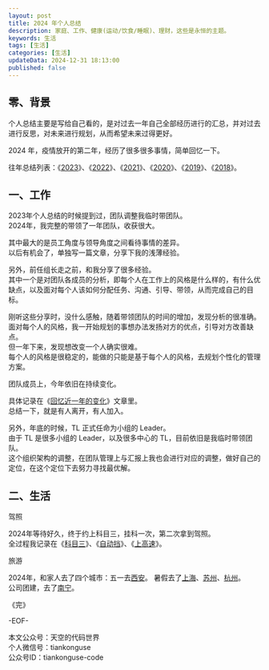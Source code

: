 ```yaml
---
layout: post  
title: 2024 年个人总结
description: 家庭、工作、健康(运动/饮食/睡眠)、理财，这些是永恒的主题。  
keywords: 生活  
tags: [生活]  
categories: [生活]  
updateData: 2024-12-31 18:13:00  
published: false  
---
```



## 零、背景  


个人总结主要是写给自己看的，是对过去一年自己全部经历进行的汇总，并对过去进行反思，对未来进行规划，从而希望未来过得更好。  


2024 年，疫情放开的第二年，经历了很多很多事情，简单回忆一下。  


往年总结列表：《[2023](https://mp.weixin.qq.com/s/2Et9CnP7OyPKFRkna6-VQQ)》、《[2022](https://mp.weixin.qq.com/s/u8wv84UcmcpnxkxnNBc3Bw)》、《[2021](https://mp.weixin.qq.com/s/7ODQPGwO0gq1xyPf-IiiGA)》、《[2020](https://mp.weixin.qq.com/s/bk5_TqnzodlqyDOkJfLsoA)》、《[2019](https://mp.weixin.qq.com/s/_P9Rdw09YNkWj--UfojXvQ)》、《[2018](https://mp.weixin.qq.com/s/qqRlR8C0KLYl4JMCVif-Jg)》。  


## 一、工作


2023年个人总结的时候提到过，团队调整我临时带团队。  
2024年，我完整的带领了一年团队，收获很大。  


其中最大的是员工角度与领导角度之间看待事情的差异。  
以后有机会了，单独写一篇文章，分享下我的浅薄经验。  


另外，前任组长走之前，和我分享了很多经验。  
其中一个是对团队各成员的分析，即每个人在工作上的风格是什么样的，有什么优缺点，以及面对每个人该如何分配任务、沟通、引导、带领，从而完成自己的目标。  


刚听这些分享时，没什么感触，随着带领团队的时间的增加，发现分析的很准确。  
面对每个人的风格，我一开始规划的事想办法发扬对方的优点，引导对方改善缺点。  
但一年下来，发现想改变一个人确实很难。  
每个人的风格是很稳定的，能做的只能是基于每个人的风格，去规划个性化的管理方案。  


团队成员上，今年依旧在持续变化。  



具体记录在《[回忆近一年的变化](https://mp.weixin.qq.com/s/It6fnCU3A4Qmbi58XsYjYw)》文章里。  
总结一下，就是有人离开，有人加入。  


另外，年底的时候，TL 正式任命为小组的 Leader。  
由于 TL 是很多小组的 Leader，以及很多中心的 TL，目前依旧是我临时带领团队。  
这个组织架构的调整，在团队管理上与汇报上我也会进行对应的调整，做好自己的定位，在这个定位下去努力寻找最优解。  


## 二、生活
 

驾照


2024年等待好久，终于约上科目三，挂科一次，第二次拿到驾照。  
全过程我记录在《[科目三](https://mp.weixin.qq.com/s/_jEpDWjFLA5XVns6pHrszQ)》、《[自动挡](https://mp.weixin.qq.com/s/Cjf3LMZrMjxYtx8qVufq9w)》、《[上高速](https://mp.weixin.qq.com/s/2cv7uisiCEEXso96PuptUA)》。  


旅游


2024年，和家人去了四个城市：五一去[西安](https://mp.weixin.qq.com/s/j9rUOiHxTNm0DldzAWYK9A)。
暑假去了[上海](https://mp.weixin.qq.com/s/PbzgphrYedWOjLdpwJgpDg)、[苏州](https://mp.weixin.qq.com/s/2fQ7mNl4SiJbef6QaxukhQ)、[杭州](https://mp.weixin.qq.com/s/Ac4SA9ZVsJ3nmRdyJMp67Q)。  
公司团建，去了[南宁](https://mp.weixin.qq.com/s/FdnoX1XkMtPhD4s1bQR3TA)。    









《完》  


-EOF-  



本文公众号：天空的代码世界  
个人微信号：tiankonguse  
公众号ID：tiankonguse-code  
  

